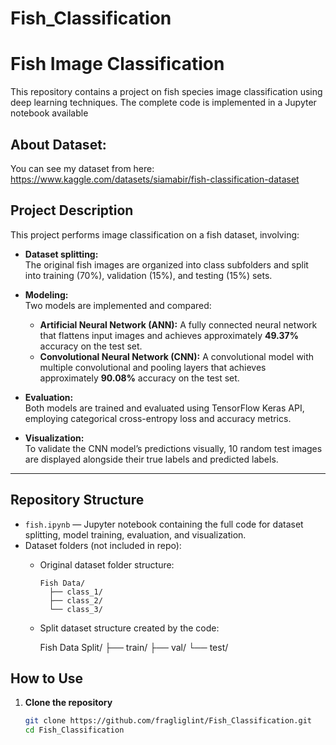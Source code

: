 # Fish_Classification

# Fish Image Classification

This repository contains a project on fish species image classification using deep learning techniques. The complete code is implemented in a Jupyter notebook available 

## About Dataset:

You can see my dataset from here: https://www.kaggle.com/datasets/siamabir/fish-classification-dataset

## Project Description

This project performs image classification on a fish dataset, involving:

- **Dataset splitting:**  
  The original fish images are organized into class subfolders and split into training (70%), validation (15%), and testing (15%) sets.

- **Modeling:**  
  Two models are implemented and compared:
  - **Artificial Neural Network (ANN):** A fully connected neural network that flattens input images and achieves approximately **49.37%** accuracy on the test set.
  - **Convolutional Neural Network (CNN):** A convolutional model with multiple convolutional and pooling layers that achieves approximately **90.08%** accuracy on the test set.

- **Evaluation:**  
  Both models are trained and evaluated using TensorFlow Keras API, employing categorical cross-entropy loss and accuracy metrics.

- **Visualization:**  
  To validate the CNN model’s predictions visually, 10 random test images are displayed alongside their true labels and predicted labels.

---

## Repository Structure

- `fish.ipynb` — Jupyter notebook containing the full code for dataset splitting, model training, evaluation, and visualization.
- Dataset folders (not included in repo):  
  - Original dataset folder structure:  
    ```
    Fish Data/
      ├── class_1/
      ├── class_2/
      └── class_3/
    
  - Split dataset structure created by the code:  
    
    Fish Data Split/
      ├── train/
      ├── val/
      └── test/

## How to Use

1. **Clone the repository**  
   ```bash
   git clone https://github.com/fragliglint/Fish_Classification.git
   cd Fish_Classification
